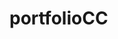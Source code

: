 # portfolioCC


<!-- Docker file -->
<!-- 
FROM nginx:alpine
COPY ./portfolio1.html /usr/share/nginx/index.html 
-->

<!-- commands -->
<!-- 
sudo start docker service
sudo docker build -t portfolio1 .
sudo docker run -d -p 80:80 portfolio1




secong set
docker login
docker tag portfolio1 shrestavoruganti/portfolio1:v1
docker push shrestavoruganti/portfolio1:v1
-->



<!-- second docker file -->
<!-- 
FROM nginx:alpine
RUN -rm -rf /usr/share/nginx/html/*
COPY ./portfolio.html /usr/share/nginx/html/nginx.html
 -->


